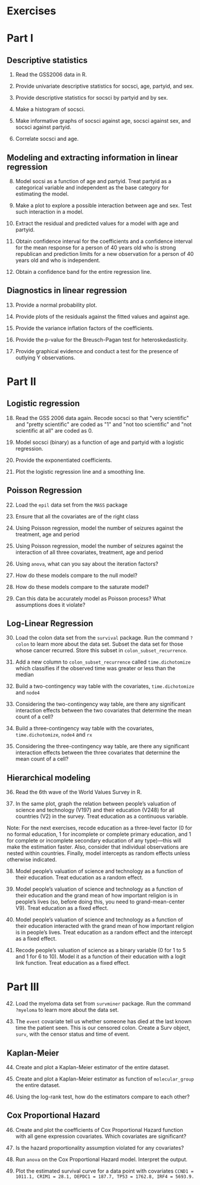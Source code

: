 # Exercises

# Part I

## Descriptive statistics

1. Read the GSS2006 data in R.

2. Provide univariate descriptive statistics for socsci, age, partyid, and sex.

3. Provide descriptive statistics for socsci by partyid and by sex.

4. Make a histogram of socsci.

5. Make informative graphs of socsci against age, socsci against sex, and socsci against partyid.

6. Correlate socsci and age.

## Modeling and extracting information in linear regression

8. Model socsi as a function of age and partyid. Treat partyid as a categorical variable and independent as the base category for estimating the model. 

9. Make a plot to explore a possible interaction between age and sex. Test such interaction in a model.

10. Extract the residual and predicted values for a model with age and partyid.

11. Obtain confidence interval for the coefficients and a confidence interval for the mean response for a person of 40 years old who is strong republican and prediction limits for a new observation for a person of 40 years old and who is independent.

12. Obtain a confidence band for the entire regression line.

## Diagnostics in linear regression

13. Provide a normal probability plot.

14. Provide plots of the residuals against the fitted values and against age.

15. Provide the variance inflation factors of the coefficients.

16. Provide the p-value for the Breusch-Pagan test for heteroskedasticity.

17. Provide graphical evidence and conduct a test for the presence of outlying Y observations.

# Part II

## Logistic regression

18. Read the GSS 2006 data again. Recode socsci so that "very scientific" and "pretty scientific" are coded as "1" and "not too scientific" and "not scientific at all" are coded as 0.

19. Model socsci (binary) as a function of age and partyid with a logistic regression.

20. Provide the exponentiated coefficients.

21.  Plot the logistic regression line and a smoothing line. 

## Poisson Regression

22. Load the `epil` data set from the `MASS` package

23. Ensure that all the covariates are of the right class

24. Using Poisson regression, model the number of seizures against the treatment, age and period

25. Using Poisson regression, model the number of seizures against the interaction of all three covariates, treatment, age and period

26. Using `anova`, what can you say about the iteration factors?

27. How do these models compare to the null model?

28. How do these models compare to the saturate model?

29. Can this data be accurately model as Poisson process? What assumptions does it violate?

## Log-Linear Regression

30. Load the colon data set from the `survival` package. Run the command `?colon` to learn more about the data set. Subset the data set for those whose cancer recurred. Store this subset in `colon_subset_recurrence`.

31. Add a new column to `colon_subset_recurrence` called `time.dichotomize` which classifies if the observed time was greater or less than the median

32. Build a two-contingency way table with the covariates, `time.dichotomize` and `node4`

33. Considering the two-contingency way table, are there any significant interaction effects between the two covariates that determine the mean count of a cell?

34. Build a three-contingency way table with the covariates, `time.dichotomize`, `node4` and `rx`

35. Considering the three-contingency way table, are there any significant interaction effects between the three covariates that determine the mean count of a cell?


## Hierarchical modeling

36. Read the 6th wave of the World Values Survey in R.

37. In the same plot, graph the relation between people’s valuation of science and technology (V197) and their education (V248) for all countries (V2) in the survey. Treat education as a continuous variable.

Note: For the next exercises, recode education as a three-level factor (0 for no formal education, 1 for incomplete or complete primary education, and 1 for complete or incomplete secondary education of any type)—this will make the estimation faster. Also, consider that individual observations are nested within countries. Finally, model intercepts as random effects unless otherwise indicated.

38. Model people’s valuation of science and technology as a function of their education. Treat education as a random effect.

39. Model people’s valuation of science and technology as a function of their education and the grand mean of how important religion is in people’s lives (so, before doing this, you need to grand-mean-center V9). Treat education as a fixed effect.

40. Model people’s valuation of science and technology as a function of their education interacted with the grand mean of how important religion is in people’s lives. Treat education as a random effect and the intercept as a fixed effect.

41. Recode people’s valuation of science as a binary variable (0 for 1 to 5 and 1 for 6 to 10). Model it as a function of their education with a logit link function. Treat education as a fixed effect.

# Part III

42. Load the myeloma data set from `survminer` package. Run the command `?myeloma`  to learn more about the data set.

43. The `event` covariate tell us  whether someone has died at the last known time the patient seen. This is our censored colon. Create a Surv object, `surv`, with the censor status and time of event.

## Kaplan-Meier

44. Create and plot a Kaplan-Meier estimator of the entire dataset. 

45. Create and plot a Kaplan-Meier estimator as function of `molecular_group` the entire dataset. 

46. Using the log-rank test, how do the estimators compare to each other?

## Cox Proportional Hazard

46. Create and plot the coefficients of Cox Proportional Hazard function with all gene expression covariates. Which covariates are significant?

47. Is the hazard proportionality assumption violated for any covariates?

48. Run `anova` on the Cox Proportional Hazard model. Interpret the output.

49. Plot the estimated survival curve for a data point with covariates `CCND1 = 1011.1, CRIM1 = 28.1, DEPDC1 = 187.7, TP53 = 1762.8, IRF4 = 5693.9.`

